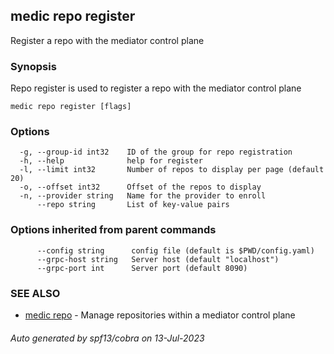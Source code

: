 ## medic repo register

Register a repo with the mediator control plane

### Synopsis

Repo register is used to register a repo with the mediator control plane

```
medic repo register [flags]
```

### Options

```
  -g, --group-id int32    ID of the group for repo registration
  -h, --help              help for register
  -l, --limit int32       Number of repos to display per page (default 20)
  -o, --offset int32      Offset of the repos to display
  -n, --provider string   Name for the provider to enroll
      --repo string       List of key-value pairs
```

### Options inherited from parent commands

```
      --config string      config file (default is $PWD/config.yaml)
      --grpc-host string   Server host (default "localhost")
      --grpc-port int      Server port (default 8090)
```

### SEE ALSO

* [medic repo](medic_repo.md)	 - Manage repositories within a mediator control plane

###### Auto generated by spf13/cobra on 13-Jul-2023
